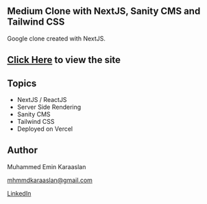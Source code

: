 ## Medium Clone with NextJS, Sanity CMS and Tailwind CSS

Google clone created with NextJS.

## [Click Here](https://medium-clone-mhmmdkaraaslan.vercel.app/) to view the site

## Topics
- NextJS / ReactJS
- Server Side Rendering
- Sanity CMS
- Tailwind CSS
- Deployed on Vercel

## Author
Muhammed Emin Karaaslan

mhmmdkaraaslan@gmail.com

[LinkedIn](https://www.linkedin.com/in/muhammed-emin-karaaslan-b016a8132/)
